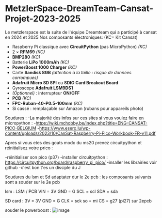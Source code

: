 # MetzlerSpace-DreamTeam-Cansat-Projet-2023-2025
Le metzlerspace est la suite de l'équipe Dreamteam qui a participé à cansat en 2024 et 2025
Nos composants électroniques: (KC= Kit Cansat)

- Raspberry Pi classique avec **CircuitPython** (pas MicroPython) *(KC)*
- 2 × **RFM69** *(KC)*
- **BMP280** *(KC)*
- Batterie **LiPo 1000mAh** *(KC)*
- **PowerBoost 1000 Charger** *(KC)*
- Carte **Sandisk 8GB** *(attention à la taille : risque de données corrompues)*
- **Adafruit Micro SD SPI** ou **SDIO Card Breakout Board**
- Gyroscope **Adafruit LSM9DS1**
- *(Optionnel)* : interrupteur **ON/OFF**
- **PCB** *(KC)*
- **FPC-Ruban-40-P0.5-100mm** *(KC)*  
- Si cassé : remplaçable sur Amazon (rubans pour appareils photo)

Soudures :
-La majorité des infos sur ces sites si vous voulez faire en micropython :
-https://wiki.mchobby.be/index.php?title=ENG-CANSAT-PICO-BELGIUM
-https://www.esero.lu/wp-content/uploads/2023/10/CanSat-Raspberry-Pi-Pico-Workbook-FR-v11.pdf

Apres si vous etes des goats modo du ms20 prenez circuitpython et réinitialisez votre prico :

-réinitialiser son pico (p37)
-installer circuitpython : https://circuitpython.org/board/raspberry_pi_pico/
-insaller les librairies voir github
-c'est bon t'es un dissiple du J

Soudures du lsm et Sd adaptater dur le 2e pcb :
les composants suivants sont a souder sur le 2e pcb

lsm : 
LSM / PCB
VIN = 3V
GND = G
SCL = scl
SDA = sda

SD card :
3V = 3V
GND = G
CLK = sck
so = mi
CS =  g27 (pi27) sur 2epcb

souder le powerboost :
![image](https://github.com/user-attachments/assets/fcdf2db7-6afd-4a1a-81a4-bfe06116770c)








